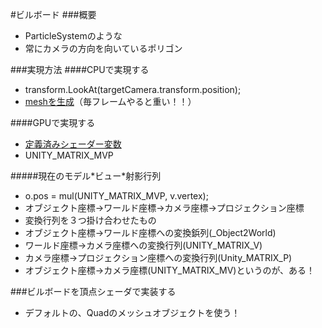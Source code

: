 #ビルボード
###概要
- ParticleSystemのような
- 常にカメラの方向を向いているポリゴン

###実現方法
####CPUで実現する
- transform.LookAt(targetCamera.transform.position);
- [meshを生成](http://docs.unity3d.com/ja/current/Manual/Example-CreatingaBillboardPlane.html)（毎フレームやると重い！！）

####GPUで実現する
- [定義済みシェーダー変数](http://docs.unity3d.com/ja/current/Manual/SL-UnityShaderVariables.html)
- UNITY\_MATRIX\_MVP

#####現在のモデル\*ビュー\*射影行列
- o.pos = mul(UNITY\_MATRIX\_MVP, v.vertex);
- オブジェクト座標→ワールド座標→カメラ座標→プロジェクション座標
- 変換行列を３つ掛け合わせたもの
- オブジェクト座標→ワールド座標への変換鋲列(_Object2World)
- ワールド座標→カメラ座標への変換行列(UNITY\_MATRIX\_V)
- カメラ座標→プロジェクション座標への変換行列(Unity\_MATRIX\_P)
- オブジェクト座標→カメラ座標(UNITY\_MATRIX\_MV)というのが、ある！

###ビルボードを頂点シェーダで実装する
- デフォルトの、Quadのメッシュオブジェクトを使う！